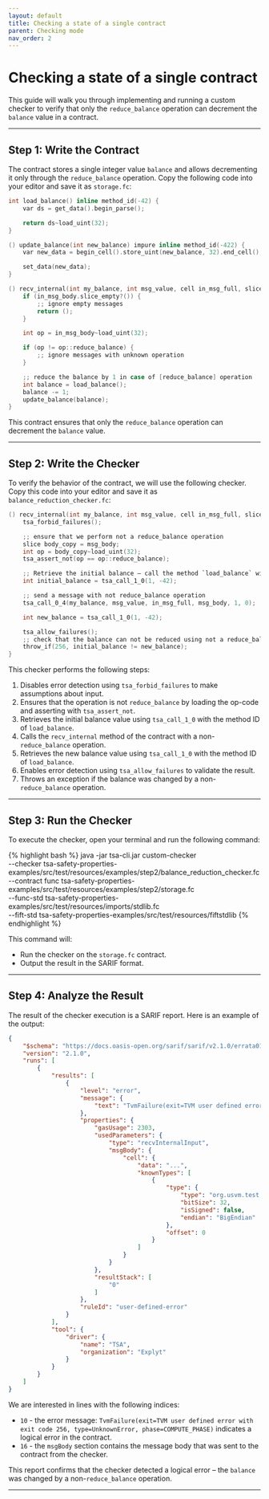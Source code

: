 ```yaml
---
layout: default
title: Checking a state of a single contract
parent: Checking mode
nav_order: 2
---
```


# Checking a state of a single contract

This guide will walk you through implementing and running a custom checker to verify that only the `reduce_balance` operation can decrement the `balance` value in a contract.

---

## Step 1: Write the Contract

The contract stores a single integer value `balance` and allows decrementing it only through the `reduce_balance` operation. Copy the following code into your editor and save it as `storage.fc`:

```c
int load_balance() inline method_id(-42) {
    var ds = get_data().begin_parse();

    return ds~load_uint(32);
}

() update_balance(int new_balance) impure inline method_id(-422) {
    var new_data = begin_cell().store_uint(new_balance, 32).end_cell();

    set_data(new_data);
}

() recv_internal(int my_balance, int msg_value, cell in_msg_full, slice in_msg_body) impure {
    if (in_msg_body.slice_empty?()) {
        ;; ignore empty messages
        return ();
    }

    int op = in_msg_body~load_uint(32);

    if (op != op::reduce_balance) {
        ;; ignore messages with unknown operation
    }

    ;; reduce the balance by 1 in case of [reduce_balance] operation
    int balance = load_balance();
    balance -= 1;
    update_balance(balance);
}
```

This contract ensures that only the `reduce_balance` operation can decrement the `balance` value.

---

## Step 2: Write the Checker

To verify the behavior of the contract, we will use the following checker. Copy this code into your editor and save it as `balance_reduction_checker.fc`:

```c
() recv_internal(int my_balance, int msg_value, cell in_msg_full, slice msg_body) impure {
    tsa_forbid_failures();

    ;; ensure that we perform not a reduce_balance operation
    slice body_copy = msg_body;
    int op = body_copy~load_uint(32);
    tsa_assert_not(op == op::reduce_balance);

    ;; Retrieve the initial balance – call the method `load_balance` with id -42 in the contract with its id 1 (id 0 is used for the checker)
    int initial_balance = tsa_call_1_0(1, -42);

    ;; send a message with not reduce_balance operation
    tsa_call_0_4(my_balance, msg_value, in_msg_full, msg_body, 1, 0);

    int new_balance = tsa_call_1_0(1, -42);

    tsa_allow_failures();
    ;; check that the balance can not be reduced using not a reduce_balance operation
    throw_if(256, initial_balance != new_balance);
}
```

This checker performs the following steps:
1. Disables error detection using `tsa_forbid_failures` to make assumptions about input.
2. Ensures that the operation is not `reduce_balance` by loading the op-code and asserting with `tsa_assert_not`.
3. Retrieves the initial balance value using `tsa_call_1_0` with the method ID of `load_balance`.
4. Calls the `recv_internal` method of the contract with a non-`reduce_balance` operation.
5. Retrieves the new balance value using `tsa_call_1_0` with the method ID of `load_balance`.
6. Enables error detection using `tsa_allow_failures` to validate the result.
7. Throws an exception if the balance was changed by a non-`reduce_balance` operation.

---

## Step 3: Run the Checker

To execute the checker, open your terminal and run the following command:

{% highlight bash %}
java -jar tsa-cli.jar custom-checker \
--checker tsa-safety-properties-examples/src/test/resources/examples/step2/balance_reduction_checker.fc \
--contract func tsa-safety-properties-examples/src/test/resources/examples/step2/storage.fc \
--func-std tsa-safety-properties-examples/src/test/resources/imports/stdlib.fc \
--fift-std tsa-safety-properties-examples/src/test/resources/fiftstdlib
{% endhighlight %}

This command will:
- Run the checker on the `storage.fc` contract.
- Output the result in the SARIF format.

---

## Step 4: Analyze the Result

The result of the checker execution is a SARIF report. Here is an example of the output:

```json
{
    "$schema": "https://docs.oasis-open.org/sarif/sarif/v2.1.0/errata01/os/schemas/sarif-schema-2.1.0.json",
    "version": "2.1.0",
    "runs": [
        {
            "results": [
                {
                    "level": "error",
                    "message": {
                        "text": "TvmFailure(exit=TVM user defined error with exit code 256, type=UnknownError, phase=COMPUTE_PHASE)"
                    },
                    "properties": {
                        "gasUsage": 2303,
                        "usedParameters": {
                            "type": "recvInternalInput",
                            "msgBody": {
                                "cell": {
                                    "data": "...",
                                    "knownTypes": [
                                        {
                                            "type": {
                                                "type": "org.usvm.test.resolver.TvmTestCellDataIntegerRead",
                                                "bitSize": 32,
                                                "isSigned": false,
                                                "endian": "BigEndian"
                                            },
                                            "offset": 0
                                        }
                                    ]
                                }
                            }
                        },
                        "resultStack": [
                            "0"
                        ]
                    },
                    "ruleId": "user-defined-error"
                }
            ],
            "tool": {
                "driver": {
                    "name": "TSA",
                    "organization": "Explyt"
                }
            }
        }
    ]
}
```

We are interested in lines with the following indices:
- `10` - the error message: `TvmFailure(exit=TVM user defined error with exit code 256, type=UnknownError, phase=COMPUTE_PHASE)` indicates a logical error in the contract.
- `16` - the `msgBody` section contains the message body that was sent to the contract from the checker.

This report confirms that the checker detected a logical error – the `balance` was changed by a non-`reduce_balance` operation.

---

